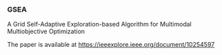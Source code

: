 ### GSEA
A Grid Self-Adaptive Exploration-based Algorithm for Multimodal Multiobjective Optimization

The paper is available at https://ieeexplore.ieee.org/document/10254597
